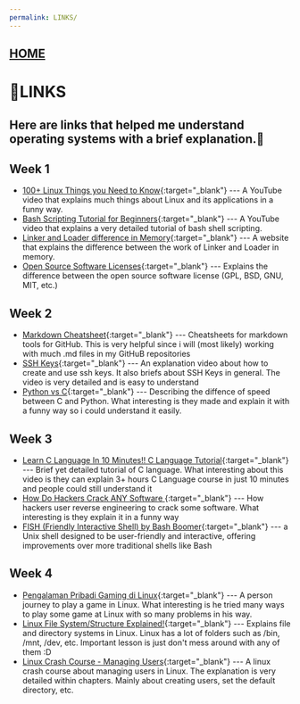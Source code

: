 ```yaml
---
permalink: LINKS/
---
```


## [HOME](../)

# 🔗LINKS
Here are links that helped me understand operating systems with a brief explanation.🤖
---
## Week 1

* [100+ Linux Things you Need to Know](https://www.youtube.com/watch?v=LKCVKw9CzFo){:target="_blank"} ---
  A YouTube video that explains much things about Linux and its applications in a funny way.
* [Bash Scripting Tutorial for Beginners](https://www.youtube.com/watch?v=tK9Oc6AEnR4){:target="_blank"} ---
  A YouTube video that explains a very detailed tutorial of bash shell scripting.
* [Linker and Loader difference in Memory](https://www.geeksforgeeks.org/difference-between-linker-and-loader/){:target="_blank"} ---
  A website that explains the difference between the work of Linker and Loader in memory.
* [Open Source Software Licenses](https://www.teldat.com/blog/open-source-software-licenses-coyleft-gpl-bsd/){:target="_blank"} ---
  Explains the difference between the open source software license (GPL, BSD, GNU, MIT, etc.)

## Week 2
* [Markdown Cheatsheet](https://github.com/adam-p/markdown-here/wiki/Markdown-Cheatsheet){:target="_blank"} ---
  Cheatsheets for markdown tools for GitHub. This is very helpful since i will (most likely) working with much .md files in my GitHuB repositories
* [SSH Keys](https://www.youtube.com/watch?v=dPAw4opzN9g){:target="_blank"} ---
  An explanation video about how to create and use ssh keys. It also briefs about SSH Keys in general. The video is very detailed and is easy to understand
* [Python vs C](https://www.youtube.com/watch?v=Bl47ETLB_8Y){:target="_blank"} ---
  Describing the diffence of speed between C and Python. What interesting is they made and explain it with a funny way so i could understand it easily.

## Week 3
* [Learn C Language In 10 Minutes!! C Language Tutorial](https://www.youtube.com/watch?v=dTp0c41XnrQ){:target="_blank"} ---
  Brief yet detailed tutorial of C language. What interesting about this video is they can explain 3+ hours C Language course in just 10 minutes and people could still understand it
* [How Do Hackers Crack ANY Software ](https://www.youtube.com/watch?v=_aSZ4AfSVWQ){:target="_blank"} ---
  How hackers user reverse engineering to crack some software. What interesting is they explain it in a funny way
* [FISH (Friendly Interactive Shell) by Bash Boomer](https://www.youtube.com/watch?v=C2a7jJTh3kU){:target="_blank"} ---
  a Unix shell designed to be user-friendly and interactive, offering improvements over more traditional shells like Bash

## Week 4
* [Pengalaman Pribadi Gaming di Linux](https://www.youtube.com/watch?v=BOGouicDCS8){:target="_blank"} ---
  A person journey to play a game in Linux. What interesting is he tried many ways to play some game at Linux with so many problems in his way.
* [Linux File System/Structure Explained!](https://youtu.be/HbgzrKJvDRw?si=txe73FhSaIda1L51){:target="_blank"} ---
  Explains file and directory systems in Linux. Linux has a lot of folders such as /bin, /mnt, /dev, etc. Important lesson is just don't mess around with any of them :D
* [Linux Crash Course - Managing Users](https://www.youtube.com/watch?v=19WOD84JFxA){:target="_blank"} ---
  A linux crash course about managing users in Linux. The explanation is very detailed within chapters. Mainly about creating users, set the default directory, etc.
